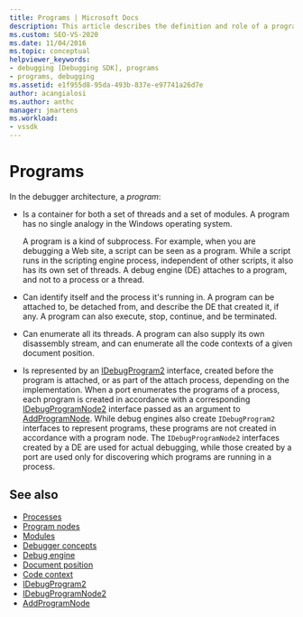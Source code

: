 ```yaml
---
title: Programs | Microsoft Docs
description: This article describes the definition and role of a program in the debugger architecture in Visual Studio.
ms.custom: SEO-VS-2020
ms.date: 11/04/2016
ms.topic: conceptual
helpviewer_keywords:
- debugging [Debugging SDK], programs
- programs, debugging
ms.assetid: e1f955d8-95da-493b-837e-e97741a26d7e
author: acangialosi
ms.author: anthc
manager: jmartens
ms.workload:
- vssdk
---
```

# Programs
In the debugger architecture, a *program*:

- Is a container for both a set of threads and a set of modules. A program has no single analogy in the Windows operating system.

     A program is a kind of subprocess. For example, when you are debugging a Web site, a script can be seen as a program. While a script runs in the scripting engine process, independent of other scripts, it also has its own set of threads. A debug engine (DE) attaches to a program, and not to a process or a thread.

- Can identify itself and the process it's running in. A program can be attached to, be detached from, and describe the DE that created it, if any. A program can also execute, stop, continue, and be terminated.

- Can enumerate all its threads. A program can also supply its own disassembly stream, and can enumerate all the code contexts of a given document position.

- Is represented by an [IDebugProgram2](../../extensibility/debugger/reference/idebugprogram2.md) interface, created before the program is attached, or as part of the attach process, depending on the implementation. When a port enumerates the programs of a process, each program is created in accordance with a corresponding [IDebugProgramNode2](../../extensibility/debugger/reference/idebugprogramnode2.md) interface passed as an argument to [AddProgramNode](../../extensibility/debugger/reference/idebugportnotify2-addprogramnode.md). While debug engines also create `IDebugProgram2` interfaces to represent programs, these programs are not created in accordance with a program node. The `IDebugProgramNode2` interfaces created by a DE are used for actual debugging, while those created by a port are used only for discovering which programs are running in a process.

## See also
- [Processes](../../extensibility/debugger/processes.md)
- [Program nodes](../../extensibility/debugger/program-nodes.md)
- [Modules](../../extensibility/debugger/modules.md)
- [Debugger concepts](../../extensibility/debugger/debugger-concepts.md)
- [Debug engine](../../extensibility/debugger/debug-engine.md)
- [Document position](../../extensibility/debugger/document-position.md)
- [Code context](../../extensibility/debugger/code-context.md)
- [IDebugProgram2](../../extensibility/debugger/reference/idebugprogram2.md)
- [IDebugProgramNode2](../../extensibility/debugger/reference/idebugprogramnode2.md)
- [AddProgramNode](../../extensibility/debugger/reference/idebugportnotify2-addprogramnode.md)
